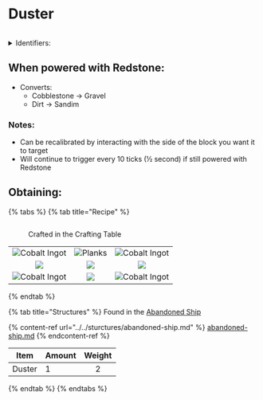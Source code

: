 # Duster



<figure><img src="https://github.com/user-attachments/assets/8ee539e5-315e-4aa7-8a8d-ada4f3b1fa31" alt=""><figcaption></figcaption></figure>



<details>

<summary>Identifiers:</summary>

* poke:duster
* poke:duster\_up
* poke:duster\_down
* poke:duster\_north
* poke:duster\_south
* poke:duster\_east
* poke:duster\_west

</details>

## When powered with <img src="https://minecraft.wiki/images/thumb/Redstone_Dust_JE2_BE2.png/150px-Redstone_Dust_JE2_BE2.png?8cf17" alt="" data-size="line">Redstone:

* Converts:
  * <img src="https://minecraft.wiki/images/thumb/Cobblestone.png/150px-Cobblestone.png?45867" alt="" data-size="line">Cobblestone -> <img src="https://minecraft.wiki/images/thumb/Gravel_JE5_BE4.png/150px-Gravel_JE5_BE4.png?bb814" alt="" data-size="line">Gravel
  * <img src="https://minecraft.wiki/images/Dirt.png?89d72" alt="" data-size="line">Dirt -> <img src="https://minecraft.wiki/images/thumb/Sand_JE5_BE3.png/150px-Sand_JE5_BE3.png?ae2df" alt="" data-size="line">Sandim

### Notes:

* Can be recalibrated by interacting with the side of the block you want it to target
* Will continue to trigger every 10 ticks (½ second) if still powered with <img src="https://minecraft.wiki/images/thumb/Redstone_Dust_JE2_BE2.png/150px-Redstone_Dust_JE2_BE2.png?8cf17" alt="" data-size="line">Redstone

## Obtaining:

{% tabs %}
{% tab title="Recipe" %}
<figure><img src="https://minecraft.wiki/images/thumb/Crafting_Table_JE4_BE3.png/150px-Crafting_Table_JE4_BE3.png?5767f" alt=""><figcaption><p>Crafted in the Crafting Table</p></figcaption></figure>

|                                                                                                  |                                                                                                                             |                                                                                                  |
| :----------------------------------------------------------------------------------------------: | :-------------------------------------------------------------------------------------------------------------------------: | :----------------------------------------------------------------------------------------------: |
| ![Cobalt Ingot](https://github.com/user-attachments/assets/f2b33b06-67a6-4a44-9c12-0259f8eb17a4) | <img src="https://minecraft.wiki/images/thumb/Oak_Planks.png/150px-Oak_Planks.png?d9efa" alt="Planks" data-size="original"> | ![Cobalt Ingot](https://github.com/user-attachments/assets/f2b33b06-67a6-4a44-9c12-0259f8eb17a4) |
|                   ![](https://minecraft.wiki/images/Brush\_JE1\_BE1.png?fd417)                   |                     ![](https://github.com/user-attachments/assets/e86a7ee9-4449-47a6-9164-6b435c473780)                    |                   ![](https://minecraft.wiki/images/Brush\_JE1\_BE1.png?fd417)                   |
| ![Cobalt Ingot](https://github.com/user-attachments/assets/f2b33b06-67a6-4a44-9c12-0259f8eb17a4) |                     ![](https://minecraft.wiki/images/thumb/Oak\_Planks.png/150px-Oak\_Planks.png?d9efa)                    | ![Cobalt Ingot](https://github.com/user-attachments/assets/f2b33b06-67a6-4a44-9c12-0259f8eb17a4) |
{% endtab %}

{% tab title="Structures" %}
Found in the [Abandoned Ship](https://pfewiki.gitbook.io/home/sturctures/abandoned-ship)

{% content-ref url="../../sturctures/abandoned-ship.md" %}
[abandoned-ship.md](../../sturctures/abandoned-ship.md)
{% endcontent-ref %}

| Item   | Amount | Weight |
| ------ | ------ | :----: |
| Duster | 1      |    2   |
{% endtab %}
{% endtabs %}
